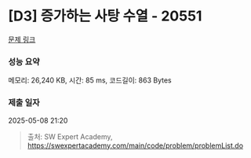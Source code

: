 # [D3] 증가하는 사탕 수열 - 20551 

[문제 링크](https://swexpertacademy.com/main/code/problem/problemDetail.do?contestProbId=AY4XhKTKU0IDFARM) 

### 성능 요약

메모리: 26,240 KB, 시간: 85 ms, 코드길이: 863 Bytes

### 제출 일자

2025-05-08 21:20



> 출처: SW Expert Academy, https://swexpertacademy.com/main/code/problem/problemList.do